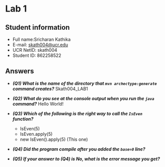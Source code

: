 # Lab 1

## Student information

* Full name:Sricharan Kathika
* E-mail: skath004@ucr.edu
* UCR NetID: skath004
* Student ID: 862258522

## Answers

- ***(Q1) What is the name of the directory that `mvn archectype:generate` command creates?***
Skath004_LAB1

- ***(Q2) What do you see at the console output when you run the `java` command?***
Hello World!

- ***(Q3) Which of the following is the right way to call the `IsEven` function?***

    - IsEven(5)
    - IsEven.apply(5)
    - new IsEven().apply(5) (This one)

- ***(Q4) Did the program compile after you added the `base=0` line?***


- ***(Q5) If your answer to (Q4) is No, what is the error message you get?***

